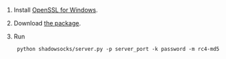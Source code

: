 1. Install [OpenSSL for Windows].
2. Download [the package].
3. Run

        python shadowsocks/server.py -p server_port -k password -m rc4-md5


[OpenSSL for Windows]: https://slproweb.com/products/Win32OpenSSL.html
[the package]:       https://pypi.python.org/pypi/shadowsocks